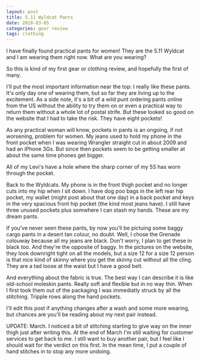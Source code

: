 ```yaml
---
layout: post
title: 5.11 Wyldcat Pants
date: 2018-03-05
categories: gear review
tags: clothing
---
```

I have finally found practical pants for women! They are the 5.11 Wyldcat and I am wearing them right now. What are you wearing?

So this is kind of my first gear or clothing review, and hopefully the first of many.

I'll put the most important information near the top: I really like these pants. It's only day one of wearing them, but so far they are living up to the excitement. As a side note, it's a bit of a wild punt ordering pants online from the US without the ability to try them on or even a practical way to return them without a whole lot of postal strife. But these looked so good on the website that I had to take the risk. They have eight pockets!

As any practical woman will know, pockets in pants is an ongoing, if not worsening, problem for women. My jeans used to hold my phone in the front pocket when I was wearing Wrangler straight cut in about 2009 and had an iPhone 3Gs. But since then pockets seem to be getting smaller at about the same time phones get bigger.

All of my Levi's have a hole where the sharp corner of my 5S has worn through the pocket.

Back to the Wyldcats. My phone is in the front thigh pocket and no longer cuts into my hip when I sit down. I have dog poo bags in the left rear hip pocket, my wallet (might post about that one day) in a back pocket and keys in the very spacious front hip pocket (the kind most jeans have). I still have three unused pockets plus somwhere I can stash my hands. These are my dream pants.

If you've never seen these pants, by now you'll be pictuing some baggy cargo pants in a desert tan colour, no doubt. Well, I chose the Grenade colouway because all my jeans are black. Don't worry, I plan to get these in black too. And they're the opposite of baggy. In the pictures on the website, they look downright tight on all the models, but a size 12 for a size 12 person is that nice kind of skinny where you get the skinny cut without all the cling. They are a tad loose at the waist but I have a good belt.

And everything about the fabric is true. The best way I can describe it is like old-school moleskin pants. Really soft and flexible but in no way thin. When I first took them out of the packaging I was immediatly struck by all the stitching. Tripple rows along the hand pockets.

I'll edit this post if anything changes after a wash and some more wearing, but chances are you'll be reading about my next pair instead.

UPDATE: March. I noticed a bit of stitching starting to give way on the inner thigh just after writing this. At the end of March I'm still waiting for customer services to get back to me. I still want to buy another pair, but I feel like I should wait for the verdict on this first. In the mean time, I put a couple of hand stitches in to stop any more undoing. 